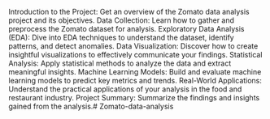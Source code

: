 Introduction to the Project: Get an overview of the Zomato data analysis project and its objectives.
 Data Collection: Learn how to gather and preprocess the Zomato dataset for analysis.
 Exploratory Data Analysis (EDA): Dive into EDA techniques to understand the dataset, identify patterns, and detect anomalies.
 Data Visualization: Discover how to create insightful visualizations to effectively communicate your findings.
 Statistical Analysis: Apply statistical methods to analyze the data and extract meaningful insights.
 Machine Learning Models: Build and evaluate machine learning models to predict key metrics and trends.
 Real-World Applications: Understand the practical applications of your analysis in the food and restaurant industry.
 Project Summary: Summarize the findings and insights gained from the analysis.# Zomato-data-analysis

